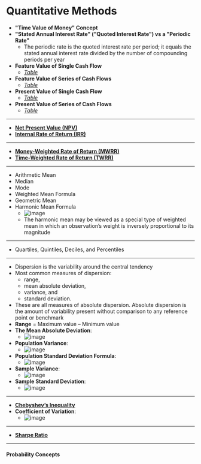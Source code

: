 # Quantitative Methods

- **"Time Value of Money" Concept**
- **"Stated Annual Interest Rate" ("Quoted Interest Rate") vs a "Periodic Rate"**
  - The periodic rate is the quoted interest rate per period; it equals the stated annual interest rate divided by the number of compounding periods per year
- **Feature Value of Single Cash Flow**
  - *[Table](https://github.com/Mike-Vilms/cfa-i-qm/blob/main/Present-and-Future-Value.md#i-future-value)*
- **Feature Value of Series of Cash Flows**
  - *[Table](https://github.com/Mike-Vilms/cfa-i-qm/blob/main/Present-and-Future-Value.md#iii-future-value-of-an-ordinary-annuity)*
- **Present Value of Single Cash Flow**
  - *[Table](https://github.com/Mike-Vilms/cfa-i-qm/blob/main/Present-and-Future-Value.md#ii-present-value)*
- **Present Value of Series of Cash Flows**
  - *[Table](https://github.com/Mike-Vilms/cfa-i-qm/blob/main/Present-and-Future-Value.md#iv-present-value-of-an-ordinary-annuity)*
---
- **[Net Present Value (NPV)](https://github.com/Mike-Vilms/cfa-i-qm/blob/main/Net-Present-Value.md)**
- **[Internal Rate of Return (IRR)](https://github.com/Mike-Vilms/cfa-i-qm/blob/main/Internal-Rate-of-Return.md)**
---
- **[Money-Weighted Rate of Return (MWRR)](https://github.com/Mike-Vilms/cfa-i-qm/blob/main/Money-Weighted-Rate-of-Return.md)**
- **[Time-Weighted Rate of Return (TWRR)](https://github.com/Mike-Vilms/cfa-i-qm/blob/main/Time-Weighted-Rate-of-Return.md)**
---
- Arithmetic Mean
- Median
- Mode
- Weighted Mean Formula
- Geometric Mean
- Harmonic Mean Formula
  - ![image](https://user-images.githubusercontent.com/85560091/140595304-8b5f9a5e-5a9a-47f0-9348-4a9b9f30f7bf.png) 
  - The harmonic mean may be viewed as a special type of weighted mean in which an 
observation’s weight is inversely proportional to its magnitude
---
- Quartiles, Quintiles, Deciles, and Percentiles
---
- Dispersion is the variability around the central tendency
- Most common measures of dispersion: 
  - range, 
  - mean absolute deviation, 
  - variance, and 
  - standard deviation. 
- These are all measures of absolute dispersion. Absolute dispersion is the amount of variability present without comparison to any reference point or benchmark
- **Range** = Maximum value – Minimum value
- **The Mean Absolute Deviation**:
  - ![image](https://user-images.githubusercontent.com/85560091/140630456-96a17bea-4361-40e3-aa7e-4b21b61049d7.png)
- **Population Variance**:
  - ![image](https://user-images.githubusercontent.com/85560091/140630480-4bf2496b-b69a-46d7-8a28-d03fa1849d47.png)
- **Population Standard Deviation Formula**:
  - ![image](https://user-images.githubusercontent.com/85560091/140630519-350f3a33-927b-434c-acaa-3ef9e0a4e8cc.png)
- **Sample Variance**:
  - ![image](https://user-images.githubusercontent.com/85560091/140646381-5bd82e68-786e-4236-a123-b8458c4432ef.png)
- **Sample Standard Deviation**:
  - ![image](https://user-images.githubusercontent.com/85560091/140646403-c478c438-7f8e-46da-b798-8ffecba6c373.png)
---
- **[Chebyshev’s Inequality](https://github.com/Mike-Vilms/cfa-i-qm/blob/main/Chebyshevs-Inequality.md)**
- **Coefficient of Variation**:
  - ![image](https://user-images.githubusercontent.com/85560091/140655567-7c671009-804a-4f54-aae7-62143336b53a.png)
--- 
- **[Sharpe Ratio](https://github.com/Mike-Vilms/cfa-i-qm/blob/main/Sharpe-Ratio.md)**
--- 
#### Probability Concepts
